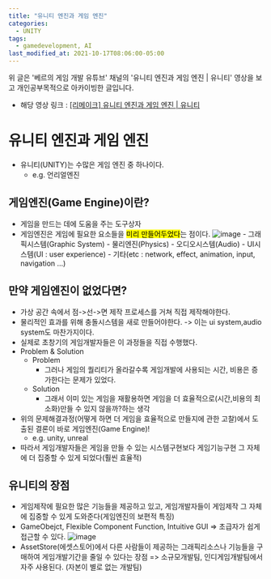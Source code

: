 ```yaml
---
title: "유니티 엔진과 게임 엔진"
categories:
  - UNITY
tags:
  - gamedevelopment, AI
last_modified_at: 2021-10-17T08:06:00-05:00
---
```


위 글은 '베르의 게임 개발 유튜브' 채널의 '유니티 엔진과 게임 엔진 | 유니티' 영상을 보고 개인공부목적으로 아카이빙한 글입니다.

- 해당 영상 링크 : [[리메이크] 유니티 엔진과 게임 엔진 | 유니티](https://www.youtube.com/watch?v=kEPKqJH4ahU)

# 유니티 엔진과 게임 엔진

- 유니티(UNITY)는 수많은 게임 엔진 중 하나이다.
  - e.g. 언리얼엔진

## 게임엔진(Game Engine)이란?

- 게임을 만드는 데에 도움을 주는 도구상자
- 게임엔진은 게임에 필요한 요소들을 <mark>미리 만들어두었다</mark>는 점이다.
  ![image](https://user-images.githubusercontent.com/69496570/137621551-7a701035-a9e2-41ca-b05c-2b381136365a.png) - 그래픽시스템(Graphic System) - 물리엔진(Physics) - 오디오시스템(Audio) - UI시스템(UI : user experience) - 기타(etc : network, effect, animation, input, navigation ...)

## 만약 게임엔진이 없었다면?

- 가상 공간 속에서 점->선->면 제작 프로세스를 거쳐 직접 제작해야한다.
- 물리적인 효과를 위해 충돌시스템을 새로 만들어야한다. -> 이는 ui system,audio system도 마찬가지이다.
- 실제로 초창기의 게임개발자들은 이 과정들을 직접 수행했다.
- Problem & Solution
  - Problem
    - 그러나 게임의 퀄리티가 올라갈수록 게임개발에 사용되는 시간, 비용은 증가한다는 문제가 있었다.
  - Solution
    - 그래서 이미 있는 게임을 재활용하면 게임을 더 효율적으로(시간,비용의 최소화)만들 수 있지 않을까?하는 생각
- 위의 문제해결과정(어떻게 하면 더 게임을 효율적으로 만들지에 관한 고찰)에서 도출된 결론이 바로 게임엔진(Game Engine)!
  - e.g. unity, unreal
- 따라서 게임개발자들은 게임을 만들 수 있는 시스템구현보다 게임기능구현 그 자체에 더 집중할 수 있게 되었다(훨씬 효율적)

## 유니티의 장점

- 게임제작에 필요한 많은 기능들을 제공하고 있고, 게임개발자들이 게임제작 그 자체에 집중할 수 있게 도와준다(게임엔진의 보편적 특징)
- GameObejct, Flexible Component Function, Intuitive GUI => 초급자가 쉽게 접근할 수 있다.
  ![image](https://user-images.githubusercontent.com/69496570/137622016-166c9cc5-1fce-4581-92d3-68efec2af9e3.png)
- AssetStore(에셋스토어)에서 다른 사람들이 제공하는 그래픽리소스나 기능들을 구매하여 게임개발기간을 줄일 수 있다는 장점 => 소규모개발팀, 인디게임개발팀에서 자주 사용된다. (자본이 별로 없는 개발팀)
